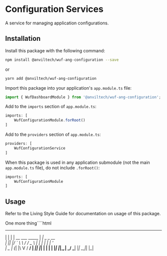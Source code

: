 Configuration Services
======================

A service for managing application configurations.

Installation
------------
Install this package with the following command:

```bash
npm install @anviltech/wuf-ang-configuration --save
```

or

```bash
yarn add @anviltech/wuf-ang-configuration
```

Import this package into your application's `app.module.ts` file:

```typescript
import { WufDashboardModule } from '@anviltech/wuf-ang-configuration';
```

Add to the `imports` section of `app.module.ts`:

```typescript
imports: [
    WufConfigurationModule.forRoot()
]
```

Add to the `providers` section of `app.module.ts`:

```typescript
providers: [
    WufConfigurationService
]
```

When this package is used in any application submodule (not the main `app.module.ts` file), do not include `.forRoot()`:

```typescript
imports: [
    WufConfigurationModule
]
```

Usage
-----

Refer to the Living Style Guide for documentation on usage of this package.

One more thing````html
 _   _                   _____            
| | | | __ ___   _____  |  ___|   _ _ __  
| |_| |/ _` \ \ / / _ \ | |_ | | | | '_ \
|  _  | (_| |\ V /  __/ |  _|| |_| | | | |
|_| |_|\__,_| \_/ \___| |_|   \__,_|_| |_|                                      
````

